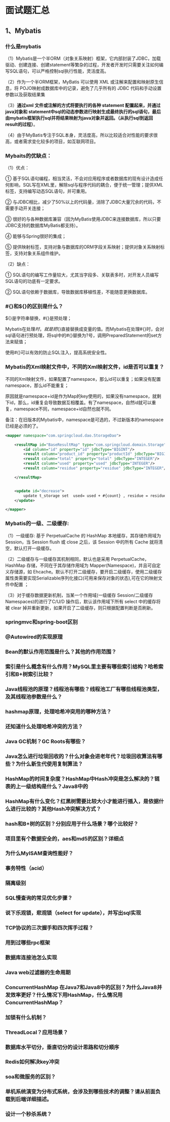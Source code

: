 # 面试题汇总

## 1、Mybatis

### 什么是mybatis

（1）Mybatis是一个半ORM（对象关系映射）框架，它内部封装了JDBC，加载驱动、创建连接、创建statement等繁杂的过程，开发者开发时只需要关注如何编写SQL语句，可以严格控制sql执行性能，灵活度高。

（2）作为一个半ORM框架，MyBatis 可以使用 XML 或注解来配置和映射原生信息，将 POJO映射成数据库中的记录，避免了几乎所有的 JDBC 代码和手动设置参数以及获取结果集

（3）**通过xml 文件或注解的方式将要执行的各种 statement 配置起来，并通过java对象和 statement中sql的动态参数进行映射生成最终执行的sql语句，最后由mybatis框架执行sql并将结果映射为java对象并返回。（从执行sql到返回result的过程）**。

（4）由于MyBatis专注于SQL本身，灵活度高，所以比较适合对性能的要求很高，或者需求变化较多的项目，如互联网项目。


### Mybaits的优缺点：

（1）优点：

① 基于SQL语句编程，相当灵活，不会对应用程序或者数据库的现有设计造成任何影响，SQL写在XML里，解除sql与程序代码的耦合，便于统一管理；提供XML标签，支持编写动态SQL语句，并可重用。

② 与JDBC相比，减少了50%以上的代码量，消除了JDBC大量冗余的代码，不需要手动开关连接；

③ 很好的与各种数据库兼容（因为MyBatis使用JDBC来连接数据库，所以只要JDBC支持的数据库MyBatis都支持）。

④ 能够与Spring很好的集成；

⑤ 提供映射标签，支持对象与数据库的ORM字段关系映射；提供对象关系映射标签，支持对象关系组件维护。

（2）缺点：

① SQL语句的编写工作量较大，尤其当字段多、关联表多时，对开发人员编写SQL语句的功底有一定要求。

② SQL语句依赖于数据库，导致数据库移植性差，不能随意更换数据库。


### #{}和${}的区别是什么？

${}是字符串替换，#{}是预处理；

Mybatis在处理${}时，就是把${}直接替换成变量的值。而Mybatis在处理#{}时，会对sql语句进行预处理，将sql中的#{}替换为?号，调用PreparedStatement的set方法来赋值；

使用#{}可以有效的防止SQL注入，提高系统安全性。

### Mybatis的Xml映射文件中，不同的Xml映射文件，id是否可以重复？

不同的Xml映射文件，如果配置了namespace，那么id可以重复；如果没有配置namespace，那么id不能重复；

原因就是namespace+id是作为Map的key使用的，如果没有namespace，就剩下id，那么，id重复会导致数据互相覆盖。有了namespace，自然id就可以重复，namespace不同，namespace+id自然也就不同。

备注：在旧版本的Mybatis中，namespace是可选的，不过新版本的namespace已经是必须的了。

```xml
<mapper namespace="com.springcloud.dao.StorageDao">

    <resultMap id="BaseResultMap" type="com.springcloud.domain.Storage">
        <id column="id" property="id" jdbcType="BIGINT"/>
        <result column="product_id" property="productId" jdbcType="BIGINT"/>
        <result column="total" property="total" jdbcType="INTEGER"/>
        <result column="used" property="used" jdbcType="INTEGER"/>
        <result column="residue" property="residue" jdbcType="INTEGER"/>

    </resultMap>


    <update id="decrease">
        update t_storage set  used= used + #{count} , residue = residue - #{count} where product_id = #{productId}
    </update>

</mapper>
```

### Mybatis的一级、二级缓存:

（1）一级缓存: 基于 PerpetualCache 的 HashMap 本地缓存，其存储作用域为 Session，当 Session flush 或 close 之后，该 Session 中的所有 Cache 就将清空，默认打开一级缓存。

（2）二级缓存与一级缓存其机制相同，默认也是采用 PerpetualCache，HashMap 存储，不同在于其存储作用域为 Mapper(Namespace)，并且可自定义存储源，如 Ehcache。默认不打开二级缓存，要开启二级缓存，使用二级缓存属性类需要实现Serializable序列化接口(可用来保存对象的状态),可在它的映射文件中配置 ；

（3）对于缓存数据更新机制，当某一个作用域(一级缓存 Session/二级缓存Namespaces)的进行了C/U/D 操作后，默认该作用域下所有 select 中的缓存将被 clear 掉并重新更新，如果开启了二级缓存，则只根据配置判断是否刷新。





### springmvc和spring-boot区别



### @Autowired的实现原理



### Bean的默认作用范围是什么？其他的作用范围？



### 索引是什么概念有什么作用？MySQL里主要有哪些索引结构？哈希索引和B+树索引比较？



### Java线程池的原理？线程池有哪些？线程池工厂有哪些线程池类型，及其线程池参数是什么？



### hashmap原理，处理哈希冲突用的哪种方法？



### 还知道什么处理哈希冲突的方法？



### Java GC机制？GC Roots有哪些？



### Java怎么进行垃圾回收的？什么对象会进老年代？垃圾回收算法有哪些？为什么新生代使用复制算法？



### HashMap的时间复杂度？HashMap中Hash冲突是怎么解决的？链表的上一级结构是什么？Java8中的



### HashMap有什么变化？红黑树需要比较大小才能进行插入，是依据什么进行比较的？其他Hash冲突解决方式？



### hash和B+树的区别？分别应用于什么场景？哪个比较好？



### 项目里有个数据安全的，aes和md5的区别？详细点



### 为什么MyISAM查询性能好？



### 事务特性（acid）



### 隔离级别



### SQL慢查询的常见优化步骤？



### 说下乐观锁，悲观锁（select for update），并写出sql实现



### TCP协议的三次握手和四次挥手过程？



### 用到过哪些rpc框架



### 数据库连接池怎么实现



### Java web过滤器的生命周期



### ConcurrentHashMap 在Java7和Java8中的区别？为什么Java8并发效率更好？什么情况下用HashMap，什么情况用 ConcurrentHashMap？



### 加锁有什么机制？



### ThreadLocal？应用场景？



### 数据库水平切分，垂直切分的设计思路和切分顺序



### Redis如何解决key冲突



### soa和微服务的区别？



### 单机系统演变为分布式系统，会涉及到哪些技术的调整？请从前面负载到后端详细描述。



### 设计一个秒杀系统？

